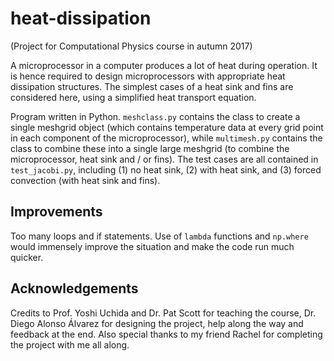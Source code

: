 # heat-dissipation
(Project for Computational Physics course in autumn 2017)

A microprocessor in a computer produces a lot of heat during operation. It is hence required to design microprocessors with appropriate heat dissipation structures. The simplest cases of a heat sink and fins are considered here, using a simplified heat transport equation.

Program written in Python. ```meshclass.py``` contains the class to create a single meshgrid object (which contains temperature data at every grid point in each component of the microprocessor), while ```multimesh.py``` contains the class to combine these into a single large meshgrid (to combine the microprocessor, heat sink and / or fins). The test cases are all contained in ```test_jacobi.py```, including (1) no heat sink, (2) with heat sink, and (3) forced convection (with heat sink and fins).

## Improvements
Too many loops and if statements. Use of ```lambda``` functions and ```np.where``` would immensely improve the situation and make the code run much quicker.

## Acknowledgements
Credits to Prof. Yoshi Uchida and Dr. Pat Scott for teaching the course, Dr. Diego Alonso Álvarez for designing the project, help along the way and feedback at the end. Also special thanks to my friend Rachel for completing the project with me all along.
